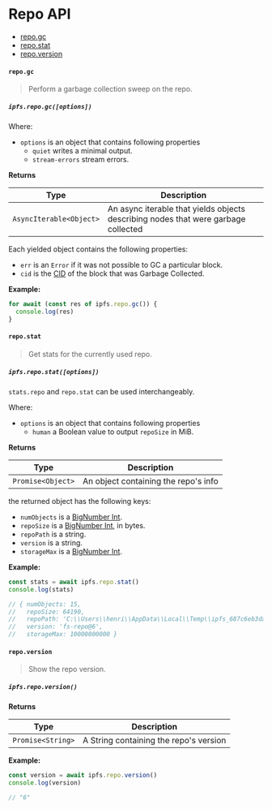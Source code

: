 # Repo API

* [repo.gc](#repogc)
* [repo.stat](#repostat)
* [repo.version](#repoversion)

#### `repo.gc`

> Perform a garbage collection sweep on the repo.

##### `ipfs.repo.gc([options])`

Where:

- `options` is an object that contains following properties
  - `quiet` writes a minimal output.
  - `stream-errors` stream errors.

**Returns**

| Type | Description |
| -------- | -------- |
| `AsyncIterable<Object>` | An async iterable that yields objects describing nodes that were garbage collected |

Each yielded object contains the following properties:

- `err` is an `Error` if it was not possible to GC a particular block.
- `cid` is the [CID][cid] of the block that was Garbage Collected.

**Example:**

```JavaScript
for await (const res of ipfs.repo.gc()) {
  console.log(res)
}
```

#### `repo.stat`

> Get stats for the currently used repo.

##### `ipfs.repo.stat([options])`

`stats.repo` and `repo.stat` can be used interchangeably.

Where:

- `options` is an object that contains following properties
  - `human` a Boolean value to output `repoSize` in MiB.

**Returns**

| Type | Description |
| -------- | -------- |
| `Promise<Object>` | An object containing the repo's info |

the returned object has the following keys:

- `numObjects` is a [BigNumber Int][1].
- `repoSize` is a [BigNumber Int][1], in bytes.
- `repoPath` is a string.
- `version` is a string.
- `storageMax` is a [BigNumber Int][1].

**Example:**

```JavaScript
const stats = await ipfs.repo.stat()
console.log(stats)

// { numObjects: 15,
//   repoSize: 64190,
//   repoPath: 'C:\\Users\\henri\\AppData\\Local\\Temp\\ipfs_687c6eb3da07d3b16fe3c63ce17560e9',
//   version: 'fs-repo@6',
//   storageMax: 10000000000 }
```

#### `repo.version`

> Show the repo version.

##### `ipfs.repo.version()`

**Returns**

| Type | Description |
| -------- | -------- |
| `Promise<String>` | A String containing the repo's version |

**Example:**

```JavaScript
const version = await ipfs.repo.version()
console.log(version)

// "6"
```

[1]: https://github.com/MikeMcl/bignumber.js/
[cid]: https://www.npmjs.com/package/cids
